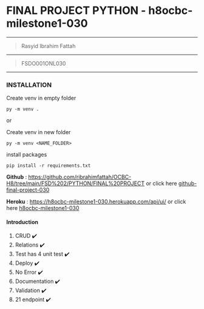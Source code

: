 # FINAL PROJECT PYTHON - h8ocbc-milestone1-030
---

> Rasyid Ibrahim Fattah
***
> FSDO001ONL030
***

### INSTALLATION
Create venv in empty folder
```Jupyter
py -m venv .
```
or

Create venv in new folder
```Jupyter
py -m venv <NAME_FOLDER>
```

install packages
```Jupyter
pip install -r requirements.txt
```
**Github** : https://github.com/ribrahimfattah/OCBC-H8/tree/main/FSD%202/PYTHON/FINAL%20PROJECT or click here [github-final-project-030](https://github.com/ribrahimfattah/OCBC-H8/tree/main/FSD%202/PYTHON/FINAL%20PROJECT)

**Heroku** : https://h8ocbc-milestone1-030.herokuapp.com/api/ui/ or click here [h8ocbc-milestone1-030](https://h8ocbc-milestone1-030.herokuapp.com/api/ui/)

#### Introduction
1. CRUD :heavy_check_mark:
2. Relations :heavy_check_mark:
3. Test has 4 unit test :heavy_check_mark:
4. Deploy :heavy_check_mark:
5. No Error :heavy_check_mark:
6. Documentation :heavy_check_mark:
7. Validation :heavy_check_mark:
8. 21 endpoint :heavy_check_mark:
 

